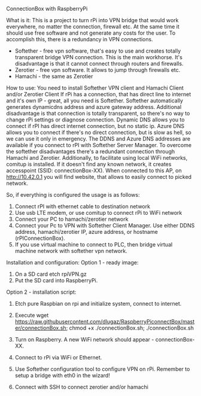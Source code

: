 ConnectionBox with RaspberryPi

What is it:
This is a project to turn rPi into VPN bridge that would work everywhere, no matter the connection, firewall etc. 
At the same time it should use free software and not generate any costs for the user.
To accomplish this, there is a redundancy in VPN connections.
- Softether - free vpn software, that's easy to use and creates totally transparent bridge VPN connection. This is the main workhorse. It's disadvantage is that it cannot connect through routers and firewalls.
- Zerotier - free vpn software. It allows to jump through firewalls etc. 
- Hamachi - the same as Zerotier

How to use:
You need to install Softether VPN client and Hamachi Client and/or Zerotier Client
If rPi has a connection, that has direct line to internet and it's own IP - great, all you need is Softether.
Softether automatically generates dynamicdns address and azure gateway address. Additional disadvantage is that connection is totally transparent, so there's no way to change rPi settings or diagnose connection.
Dynamic DNS allows you to connect if rPI has direct internet connection, but no static ip. 
Azure DNS allows you to connect if there's no direct connection, but is slow as hell, so we can use it only in emergency.
The DDNS and Azure DNS addresses are available if you connect to rPI with Softether Server Manager.
To overcome the softether disadvantages there's a redundant connection through Hamachi and Zerotier.
Additionally, to facilitate using local WiFi networks, comitup is installed. If it doesn't find any known network, it creates accesspoint (SSID: connectionBox-XX).
When connected to this AP, on http://10.42.0.1 you will find website, that allows to easily connect to picked network.

So, if everything is configured the usage is as follows:
1. Connect rPI with ethernet cable to destination network
2. Use usb LTE modem, or use comitup to connect rPi to WiFi network
3. Connect your PC to hamachi/zerotier network
4. Connect your Pc to VPN with Softether Client Manager. Use either DDNS address, hamachi/zerotier IP, azure address, or hostname (rPIConnectionBox).
5. If you use virtual machine to connect to PLC, then bridge virtual machine network with softether vpn network.


Installation and configuration:
Option 1 - ready image:
1. On a SD card etch rpiVPN.gz
2. Put the SD card into RaspberryPi. 


Option 2 - installation script:
1. Etch pure Raspbian on rpi and initialize system, connect to internet.
2. Execute 
wget https://raw.githubusercontent.com/dlugaz/RaspberryPiconnectBox/master/connectionBox.sh; chmod +x ./connectionBox.sh; ./connectionBox.sh


3. Turn on Raspberry. A new WiFi network should appear - connectionBox-XX.
4. Connect to rPi via WiFi or Ethernet. 
5. Use Softether configuration tool to configure VPN on rPi. Remember to setup a bridge with eth0 in the wizard!
6. Connect with SSH to connect zerotier and/or hamachi
